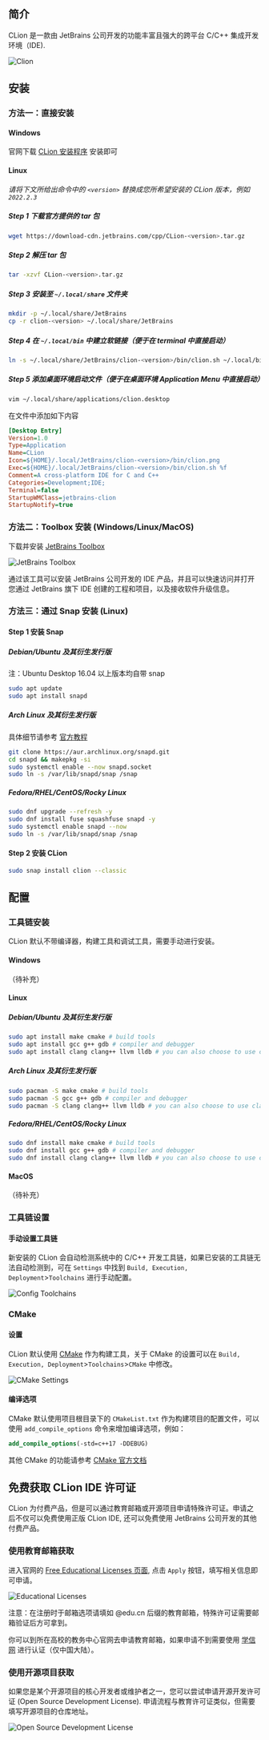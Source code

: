 ## 简介

CLion 是一款由 JetBrains 公司开发的功能丰富且强大的跨平台 C/C++ 集成开发环境（IDE).

![Clion](./images/clion.png)

## 安装

### 方法一：直接安装

#### Windows

官网下载 [CLion 安装程序](https://www.jetbrains.com/clion/download/#section=windows) 安装即可

#### Linux

*请将下文所给出命令中的 `<version>` 替换成您所希望安装的 CLion 版本，例如 `2022.2.3`*

##### Step 1 下载官方提供的 tar 包

```bash
wget https://download-cdn.jetbrains.com/cpp/CLion-<version>.tar.gz
```

##### Step 2 解压 tar 包

```bash
tar -xzvf CLion-<version>.tar.gz
```

##### Step 3 安装至 `~/.local/share` 文件夹

```bash
mkdir -p ~/.local/share/JetBrains
cp -r clion-<version> ~/.local/share/JetBrains
```

##### Step 4 在 `~/.local/bin` 中建立软链接（便于在 terminal 中直接启动）

```bash
ln -s ~/.local/share/JetBrains/clion-<version>/bin/clion.sh ~/.local/bin/clion
```

##### Step 5 添加桌面环境启动文件（便于在桌面环境 Application Menu 中直接启动）

```bash
vim ~/.local/share/applications/clion.desktop
```

在文件中添加如下内容

```ini
[Desktop Entry]
Version=1.0
Type=Application
Name=CLion
Icon=${HOME}/.local/JetBrains/clion-<version>/bin/clion.png
Exec=${HOME}/.local/JetBrains/clion-<version>/bin/clion.sh %f
Comment=A cross-platform IDE for C and C++
Categories=Development;IDE;
Terminal=false
StartupWMClass=jetbrains-clion
StartupNotify=true
```

### 方法二：Toolbox 安装 (Windows/Linux/MacOS)

下载并安装 [JetBrains Toolbox](https://www.jetbrains.com/toolbox-app/)

![JetBrains Toolbox](./images/clion-jetbrains-toolbox.png)

通过该工具可以安装 JetBrains 公司开发的 IDE 产品，并且可以快速访问并打开您通过 JetBrains 旗下 IDE 创建的工程和项目，以及接收软件升级信息。

### 方法三：通过 Snap 安装 (Linux)

#### Step 1 安装 Snap

##### Debian/Ubuntu 及其衍生发行版

注：Ubuntu Desktop 16.04 以上版本均自带 snap

```bash
sudo apt update
sudo apt install snapd
```

##### Arch Linux 及其衍生发行版

具体细节请参考 [官方教程](https://snapcraft.io/docs/installing-snap-on-arch-linux)

```bash
git clone https://aur.archlinux.org/snapd.git
cd snapd && makepkg -si
sudo systemctl enable --now snapd.socket
sudo ln -s /var/lib/snapd/snap /snap
```

##### Fedora/RHEL/CentOS/Rocky Linux

```bash
sudo dnf upgrade --refresh -y
sudo dnf install fuse squashfuse snapd -y
sudo systemctl enable snapd --now
sudo ln -s /var/lib/snapd/snap /snap
```

#### Step 2 安装 CLion

```bash
sudo snap install clion --classic
```

## 配置

### 工具链安装

CLion 默认不带编译器，构建工具和调试工具，需要手动进行安装。

#### Windows

（待补充）

#### Linux

##### Debian/Ubuntu 及其衍生发行版

```bash
sudo apt install make cmake # build tools
sudo apt install gcc g++ gdb # compiler and debugger
sudo apt install clang clang++ llvm lldb # you can also choose to use clang toolchain
```

##### Arch Linux 及其衍生发行版

```bash
sudo pacman -S make cmake # build tools
sudo pacman -S gcc g++ gdb # compiler and debugger
sudo pacman -S clang clang++ llvm lldb # you can also choose to use clang toolchain
```

##### Fedora/RHEL/CentOS/Rocky Linux

```bash
sudo dnf install make cmake # build tools
sudo dnf install gcc g++ gdb # compiler and debugger
sudo dnf install clang clang++ llvm lldb # you can also choose to use clang toolchain
```

#### MacOS

（待补充）

### 工具链设置

#### 手动设置工具链

新安装的 CLion 会自动检测系统中的 C/C++ 开发工具链，如果已安装的工具链无法自动检测到，可在 `Settings` 中找到 `Build, Execution, Deployment`>`Toolchains` 进行手动配置。

![Config Toolchains](./images/clion-toolchain.png)

### CMake

#### 设置

CLion 默认使用 [CMake](https://cmake.org/) 作为构建工具，关于 CMake 的设置可以在 `Build, Execution, Deployment`>`Toolchains`>`CMake` 中修改。

![CMake Settings](./images/clion-cmake.png)

#### 编译选项

CMake 默认使用项目根目录下的 `CMakeList.txt` 作为构建项目的配置文件，可以使用 `add_compile_options` 命令来增加编译选项，例如：

```cmake
add_compile_options(-std=c++17 -DDEBUG)
```

其他 CMake 的功能请参考 [CMake 官方文档](https://cmake.org/documentation/)

## 免费获取 CLion IDE 许可证

CLion 为付费产品，但是可以通过教育邮箱或开源项目申请特殊许可证。申请之后不仅可以免费使用正版 CLion IDE, 还可以免费使用 JetBrains 公司开发的其他付费产品。

### 使用教育邮箱获取

进入官网的 [Free Educational Licenses 页面](https://www.jetbrains.com/community/education/#students), 点击 `Apply` 按钮，填写相关信息即可申请。

![Educational Licenses](./images/clion-edu.png)

注意：在注册时于邮箱选项请填如 @edu.cn 后缀的教育邮箱，特殊许可证需要邮箱验证后方可拿到。

你可以到所在高校的教务中心官网去申请教育邮箱，如果申请不到需要使用 [学信网](https://www.chsi.com.cn) 进行认证（仅中国大陆）。

### 使用开源项目获取

如果您是某个开源项目的核心开发者或维护者之一，您可以尝试申请开源开发许可证 (Open Source Development License). 申请流程与教育许可证类似，但需要填写开源项目的仓库地址。

![Open Source Development License](./images/clion-oss.png)
